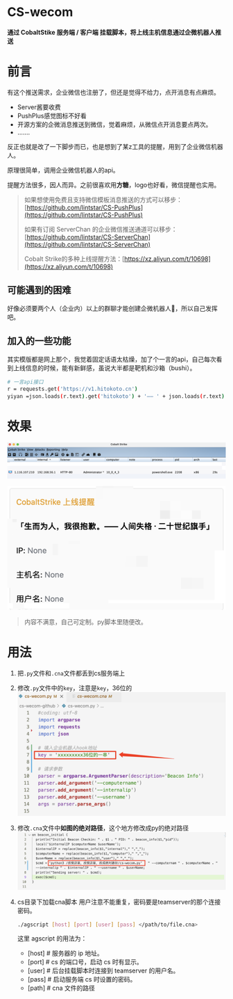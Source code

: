 # CS-wecom

**通过 CobaltStike 服务端 / 客户端 挂载脚本，将上线主机信息通过企微机器人推送**

# 前言

有这个推送需求，企业微信也注册了，但还是觉得不给力，点开消息有点麻烦。

- Server酱要收费
- PushPlus感觉图标不好看
- 开源方案的企微消息推送到微信，觉着麻烦，从微信点开消息要点两次。
- .......

反正也就是改了一下脚步而已，也是想到了某z工具的提醒，用到了企业微信机器人。

原理很简单，调用企业微信机器人的api。

提醒方法很多，因人而异。之前很喜欢用**方糖**，logo也好看，微信提醒也实用。

> 如果想使用免费且支持微信模板消息推送的方式可以移步：[https://github.com/lintstar/CS-PushPlus](https://github.com/lintstar/CS-PushPlus)
> 
> 如果有订阅 ServerChan 的企业微信推送通道可以移步：[https://github.com/lintstar/CS-ServerChan](https://github.com/lintstar/CS-ServerChan)
>
> Cobalt Strike的多种上线提醒方法：[https://xz.aliyun.com/t/10698](https://xz.aliyun.com/t/10698)


## 可能遇到的困难

好像必须要两个人（企业内）以上的群聊才能创建企微机器人🤖️，所以自己发挥吧。

## 加入的一些功能

其实模版都是网上那个，我觉着固定话语太枯燥，加了个一言的api，自己每次看到上线信息的时候，能有新鲜感，虽说大半都是靶机和沙箱（bushi）。

```Bash
# 一言api接口
r = requests.get('https://v1.hitokoto.cn')
yiyan =json.loads(r.text).get('hitokoto') + '—— ' + json.loads(r.text).get('from')
```


# 效果

![](image/image.png "")

![](image/image_1.png "")

> 内容不满意，自己可定制。py脚本里随便改。


# 用法

1. 把`.py`文件和`.cna`文件都丢到cs服务端上
2. 修改`.py`文件中的`key`，注意是`key`，36位的
	![](image/image_2.png "")
3. 修改`.cna`文件中**如图的绝对路径**，这个地方修改成py的绝对路径
	![](image/image_3.png "")
4. cs目录下加载cna脚本
	用户注意不能重复，密码要是teamserver的那个连接密码。
	```Bash
	./agscript [host] [port] [user] [pass] </path/to/file.cna>
	```
	
	这里 agscript 的用法为：
	- [host] # 服务器的 ip 地址。
	- [port] # cs 的端口号，启动 cs 时有显示。
	- [user] # 后台挂载脚本时连接到 teamserver 的用户名。
	- [pass] # 启动服务端 cs 时设置的密码。
	- [path] # cna 文件的路径
